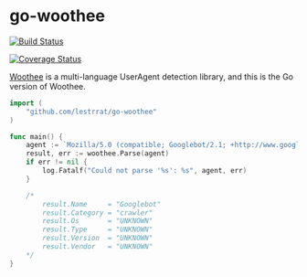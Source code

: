 go-woothee
==========

[![Build Status](https://travis-ci.org/lestrrat/go-woothee.png?branch=master)](https://travis-ci.org/lestrrat/go-woothee)

[![Coverage Status](https://coveralls.io/repos/lestrrat/go-woothee/badge.png?branch=HEAD)](https://coveralls.io/r/lestrrat/go-woothee?branch=topic%2Fgoveralls)

[Woothee](https://github.com/woothee) is a multi-language UserAgent detection library, and this is the Go version of Woothee.

```go
import (
    "github.com/lestrrat/go-woothee"
)

func main() {
    agent := `Mozilla/5.0 (compatible; Googlebot/2.1; +http://www.google.com/bot.html)`
    result, err := woothee.Parse(agent)
    if err != nil {
        log.Fatalf("Could not parse '%s': %s", agent, err)
    }

    /*
        result.Name     = "Googlebot"
        result.Category = "crawler"
        result.Os       = "UNKNOWN"
        result.Type     = "UNKNOWN"
        result.Version  = "UNKNOWN"
        result.Vendor   = "UNKNOWN"
    */
}
```
